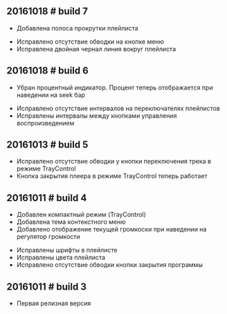 20161018 # build 7
-------------------
+ Добавлена полоса прокрутки плейлиста  
* Исправлено отсутствие обводки на кнопке меню  
* Исправлена двойная чернал линия вокруг плейлиста  

20161018 # build 6
-------------------
- Убран процентный индикатор. Процент теперь отображается при наведении на seek бар  
* Исправлено отсутствие интервалов на переключателях плейлистов  
* Исправлены интервалы между кнопками управления воспроизведением  

20161013 # build 5
-------------------
* Исправлено отсутствие обводки у кнопки переключения трека в режиме TrayControl  
* Кнопка закрытия плеера в режиме TrayControl теперь работает  

20161011 # build 4
-------------------
+ Добавлен компактный режим (TrayControl)  
+ Добавлена тема контекстного меню  
+ Добавлено отображение текущей громкоски при наведении на регулятор громкости  
* Исправлены шрифты в плейлисте  
* Исправлены цвета плейлиста  
* Исправлено отсутствие обводки кнопки закрытия программы  

20161011 # build 3
-------------------
* Первая релизная версия
